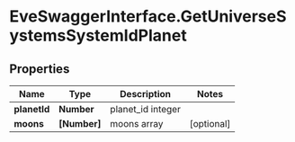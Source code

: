 # EveSwaggerInterface.GetUniverseSystemsSystemIdPlanet

## Properties
Name | Type | Description | Notes
------------ | ------------- | ------------- | -------------
**planetId** | **Number** | planet_id integer | 
**moons** | **[Number]** | moons array | [optional] 


